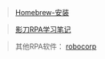 > [Homebrew-安装](https://formulae.brew.sh/cask/shadow-bot)

> [影刀RPA学习笔记](https://www.yuque.com/pengzhiqiang999/xiaokenai/elsnvfdfam5f40k2)

> 其他RPA软件：
> 	[robocorp](https://github.com/robocorp/robocorp?tab=readme-ov-file)